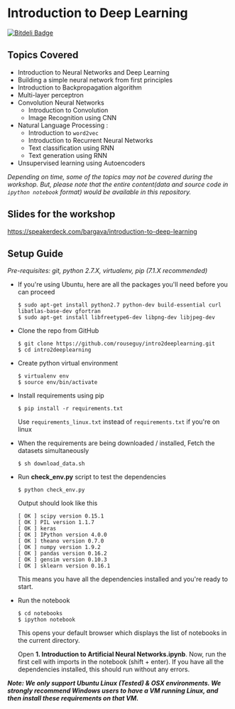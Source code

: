 # Introduction to Deep Learning

[![Bitdeli Badge](https://d2weczhvl823v0.cloudfront.net/rouseguy/intro2deeplearning/trend.png)](https://bitdeli.com/free "Bitdeli Badge")


## Topics Covered
* Introduction to Neural Networks and Deep Learning
* Building a simple neural network from first principles
* Introduction to Backpropagation algorithm
* Multi-layer perceptron
* Convolution Neural Networks
   *  Introduction to Convolution
   *  Image Recognition using CNN
* Natural Language Processing :
   *  Introduction to `word2vec`
   *  Introduction to Recurrent Neural Networks
   *  Text classification using RNN
   *  Text generation using RNN
*  Unsupervised learning using Autoencoders

*Depending on time, some of the topics may not be covered during the workshop. But, please note that the entire content(data and source code in `ipython notebook` format) would be available in this repository.*


## Slides for the workshop
https://speakerdeck.com/bargava/introduction-to-deep-learning

## Setup Guide
*Pre-requisites: git, python 2.7.X, virtualenv, pip (7.1.X recommended)* 

* If you're using Ubuntu, here are all the packages you'll need before you can
  proceed

  ```
  $ sudo apt-get install python2.7 python-dev build-essential curl libatlas-base-dev gfortran
  $ sudo apt-get install libfreetype6-dev libpng-dev libjpeg-dev
  ```

* Clone the repo from GitHub

    ```
    $ git clone https://github.com/rouseguy/intro2deeplearning.git
    $ cd intro2deeplearning
    ```

* Create python virtual environment
    ```    
    $ virtualenv env
    $ source env/bin/activate
    ```    

* Install requirements using pip

    ```
    $ pip install -r requirements.txt
    ```

    Use `requirements_linux.txt` instead of `requirements.txt` if you're on
    linux

* When the requirements are being downloaded / installed, Fetch the datasets
  simultaneously

    ```
    $ sh download_data.sh
    ```

* Run **check_env.py** script to test the dependencies

    ```
    $ python check_env.py
    ```
    
    Output should look like this
    
    ```
    [ OK ] scipy version 0.15.1
    [ OK ] PIL version 1.1.7
    [ OK ] keras
    [ OK ] IPython version 4.0.0
    [ OK ] theano version 0.7.0
    [ OK ] numpy version 1.9.2
    [ OK ] pandas version 0.16.2
    [ OK ] gensim version 0.10.3
    [ OK ] sklearn version 0.16.1
    ```
    
    This means you have all the dependencies installed and you're ready to start.
  

* Run the notebook
    
    ```
    $ cd notebooks
    $ ipython notebook
    ```
    This opens your default browser which displays the list of notebooks in the
    current directory. 
    
    Open **1. Introduction to Artificial Neural Networks.ipynb**.
    Now, run the first cell with imports in the notebook (shift + enter).
    If you have all the dependencies installed, this should run without any
    errors.
    
**_Note: We only support Ubuntu Linux (Tested) & OSX environments. We strongly
recommend Windows users to have a VM running Linux, and then install these
requirements on that VM._**




